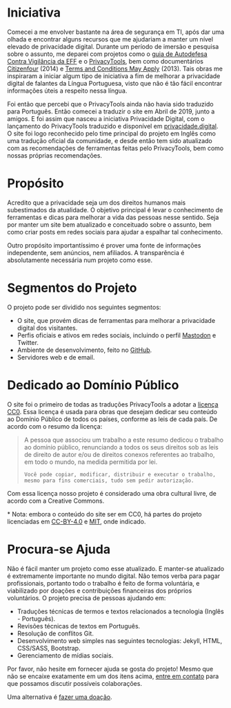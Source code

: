 Iniciativa <a name="iniciativa"></a>
===

Comecei a me envolver bastante na área de segurança em TI, após dar uma olhada e encontrar alguns recursos que me ajudariam a manter um nível elevado de privacidade digital. Durante um período de imersão e pesquisa sobre o assunto, me deparei com projetos como o <a href="https://ssd.eff.org/pt-br">guia de Autodefesa Contra Vigilância da EFF</a> e o <a href="https://www.privacytools.io/">PrivacyTools</a>, bem como documentários <a href="https://www.themoviedb.org/movie/293310-citizenfour">Citizenfour</a> (2014) e <a href="https://www.themoviedb.org/movie/159622-terms-and-conditions-may-apply">Terms and Conditions May Apply</a> (2013). Tais obras me inspiraram a iniciar algum tipo de iniciativa a fim de melhorar a privacidade digital de falantes da Língua Portuguesa, visto que não é tão fácil encontrar informações úteis a respeito nessa língua.

Foi então que percebi que o PrivacyTools ainda não havia sido traduzido para Português. Então comecei a traduzir o site em Abril de 2019, junto a amigos. E foi assim que nasceu a iniciativa Privacidade Digital, com o lançamento do PrivacyTools traduzido e disponível em <a href="https://www.privacidade.digital">privacidade.digital</a>. O site foi logo reconhecido pelo time principal do projeto em Inglês como uma tradução oficial da comunidade, e desde então tem sido atualizado com as recomendações de ferramentas feitas pelo PrivacyTools, bem como nossas próprias recomendações.

Propósito <a name="proposito"></a>
===

Acredito que a privacidade seja um dos direitos humanos mais subestimados da atualidade. O objetivo principal é levar o conhecimento de ferramentas e dicas para melhorar a vida das pessoas nesse sentido. Seja por manter um site bem atualizado e conceituado sobre o assunto, bem como criar posts em redes sociais para ajudar a espalhar tal conhecimento.

Outro propósito importantíssimo é prover uma fonte de informações independente, sem anúncios, nem afiliados. A transparência é absolutamente necessária num projeto como esse.  

Segmentos do Projeto <a name="segmentos"></a>
===

O projeto pode ser dividido nos seguintes segmentos:

* O site, que provém dicas de ferramentas para melhorar a privacidade digital dos visitantes.
* Perfis oficiais e ativos em redes sociais, incluindo o perfil <a href="https://mastodon.social/@PrivacidadeJa">Mastodon</a> e Twitter.
* Ambiente de desenvolvimento, feito no <a href="https://github.com/PrivacidadeDigital/privacidade.digital">GitHub</a>.
* Servidores web e de email.

Dedicado ao Domínio Público <a name="dominio-publico"></a>
===

O site foi o primeiro de todas as traduções PrivacyTools a adotar a <a href="https://creativecommons.org/publicdomain/zero/1.0/deed.pt_BR">licença CC0</a>. Essa licença é usada para obras que desejam dedicar seu conteúdo ao Domínio Público de todos os países, conforme as leis de cada país. De acordo com o resumo da licença:

<blockquote>
    A pessoa que associou um trabalho a este resumo dedicou o trabalho ao domínio público, renunciando a todos os seus direitos sob as leis de direito de autor e/ou de direitos conexos referentes ao trabalho, em todo o mundo, na medida permitida por lei.

    Você pode copiar, modificar, distribuir e executar o trabalho, mesmo para fins comerciais, tudo sem pedir autorização. 
</blockquote>

Com essa licença nosso projeto é considerado uma obra cultural livre, de acordo com a Creative Commons.

\* Nota: embora o conteúdo do site ser em CC0, há partes do projeto licenciadas em <a href="https://creativecommons.org/licenses/by/4.0/deed.pt_BR">CC-BY-4.0</a> e <a href="https://pt.wikipedia.org/wiki/Licen%C3%A7a_MIT">MIT</a>, onde indicado.

Procura-se Ajuda <a name="ajuda"></a>
===

Não é fácil manter um projeto como esse atualizado. E manter-se atualizado é extremamente importante no mundo digital. Não temos verba para pagar profissionais, portanto todo o trabalho é feito de forma voluntária, e viabilizado por doações e contribuições financeiras dos próprios voluntários. O projeto precisa de pessoas ajudando em:

* Traduções técnicas de termos e textos relacionados a tecnologia (Inglês - Português).
* Revisões técnicas de textos em Português.
* Resolução de conflitos Git.
* Desenvolvimento web simples nas seguintes tecnologias: Jekyll, HTML, CSS/SASS, Bootstrap.
* Gerenciamento de mídias sociais.

Por favor, não hesite em fornecer ajuda se gosta do projeto! Mesmo que não se encaixe exatamente em um dos itens acima, <a href="https://www.privacidade.digital/sobre/">entre em contato</a> para que possamos discutir possíveis colaborações.

Uma alternativa é <a href="https://www.privacidade.digital/doar/">fazer uma doação</a>.